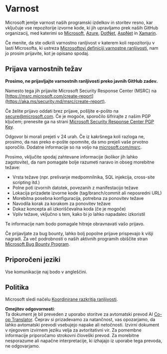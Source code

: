 <!--
CO_OP_TRANSLATOR_METADATA:
{
  "original_hash": "d8fe220fa2850df0759b07cf391ea77c",
  "translation_date": "2025-07-12T07:27:08+00:00",
  "source_file": "SECURITY.md",
  "language_code": "sl"
}
-->
# Varnost

Microsoft jemlje varnost naših programski izdelkov in storitev resno, kar vključuje vse repozitorije izvorne kode, ki jih upravljamo prek naših GitHub organizacij, med katerimi so [Microsoft](https://github.com/Microsoft), [Azure](https://github.com/Azure), [DotNet](https://github.com/dotnet), [AspNet](https://github.com/aspnet) in [Xamarin](https://github.com/xamarin).

Če menite, da ste odkrili varnostno ranljivost v katerem koli repozitoriju v lasti Microsofta, ki ustreza [Microsoftovi definiciji varnostne ranljivosti](https://aka.ms/security.md/definition), nam jo prosim prijavite, kot je opisano spodaj.

## Prijava varnostnih težav

**Prosimo, ne prijavljajte varnostnih ranljivosti preko javnih GitHub zadev.**

Namesto tega jih prijavite Microsoft Security Response Center (MSRC) na [https://msrc.microsoft.com/create-report](https://aka.ms/security.md/msrc/create-report).

Če želite prijavo oddati brez prijave, pošljite e-pošto na [secure@microsoft.com](mailto:secure@microsoft.com). Če je mogoče, sporočilo šifrirajte z našim PGP ključem; prenesite ga na strani [Microsoft Security Response Center PGP Key](https://aka.ms/security.md/msrc/pgp).

Odgovor bi morali prejeti v 24 urah. Če iz kakršnega koli razloga ne, prosimo, da nas preko e-pošte opomnite, da smo prejeli vaše prvotno sporočilo. Dodatne informacije so na voljo na [microsoft.com/msrc](https://www.microsoft.com/msrc).

Prosimo, vključite spodaj zahtevane informacije (kolikor jih lahko zagotovite), da nam pomagate bolje razumeti naravo in obseg morebitne težave:

* Vrsta težave (npr. prelivanje medpomnilnika, SQL injekcija, cross-site scripting itd.)
* Polne poti izvornih datotek, povezanih z manifestacijo težave
* Lokacija prizadete izvorne kode (tag/branch/commit ali neposredni URL)
* Morebitna posebna konfiguracija, potrebna za ponovitev težave
* Navodila korak za korakom za ponovitev težave
* Dokaz koncepta ali izkoriščevalna koda (če je mogoče)
* Vpliv težave, vključno s tem, kako bi jo lahko napadalec izkoristil

Te informacije nam bodo pomagale hitreje obravnavati vašo prijavo.

Če prijavljate za bug bounty, lahko bolj popolne prijave prispevajo k višji nagradi. Za več podrobnosti o naših aktivnih programih obiščite stran [Microsoft Bug Bounty Program](https://aka.ms/security.md/msrc/bounty).

## Priporočeni jeziki

Vse komunikacije naj bodo v angleščini.

## Politika

Microsoft sledi načelu [Koordinirane razkritja ranljivosti](https://aka.ms/security.md/cvd).

**Omejitev odgovornosti**:  
Ta dokument je bil preveden z uporabo storitve za avtomatski prevod AI [Co-op Translator](https://github.com/Azure/co-op-translator). Čeprav si prizadevamo za natančnost, vas opozarjamo, da lahko avtomatski prevodi vsebujejo napake ali netočnosti. Izvirni dokument v njegovem izvirnem jeziku velja za avtoritativni vir. Za pomembne informacije priporočamo strokovni človeški prevod. Za morebitne nesporazume ali napačne interpretacije, ki izhajajo iz uporabe tega prevoda, ne odgovarjamo.
